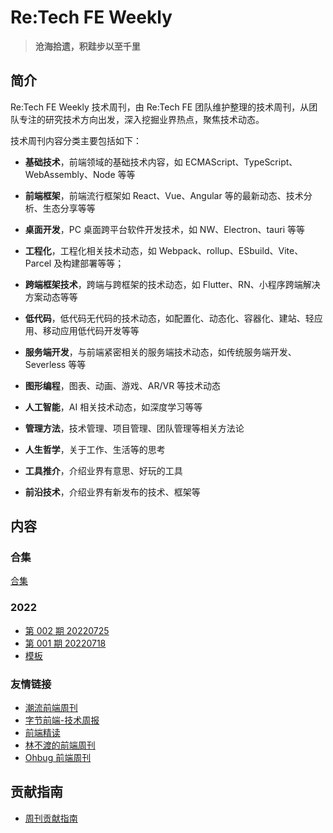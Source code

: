 # Re:Tech FE Weekly

> **沧海拾遗，积跬步以至千里**

## 简介

Re:Tech FE Weekly 技术周刊，由 Re:Tech FE 团队维护整理的技术周刊，从团队专注的研究技术方向出发，深入挖掘业界热点，聚焦技术动态。

技术周刊内容分类主要包括如下：

- **基础技术**，前端领域的基础技术内容，如 ECMAScript、TypeScript、WebAssembly、Node 等等

- **前端框架**，前端流行框架如 React、Vue、Angular 等的最新动态、技术分析、生态分享等等

- **桌面开发**，PC 桌面跨平台软件开发技术，如 NW、Electron、tauri 等等

- **工程化**，工程化相关技术动态，如 Webpack、rollup、ESbuild、Vite、Parcel 及构建部署等等；

- **跨端框架技术**，跨端与跨框架的技术动态，如 Flutter、RN、小程序跨端解决方案动态等等

- **低代码**，低代码无代码的技术动态，如配置化、动态化、容器化、建站、轻应用、移动应用低代码开发等等

- **服务端开发**，与前端紧密相关的服务端技术动态，如传统服务端开发、Severless 等等

- **图形编程**，图表、动画、游戏、AR/VR 等技术动态

- **人工智能**，AI 相关技术动态，如深度学习等等

- **管理方法**，技术管理、项目管理、团队管理等相关方法论

- **人生哲学**，关于工作、生活等的思考

- **工具推介**，介绍业界有意思、好玩的工具

- **前沿技术**，介绍业界有新发布的技术、框架等

## 内容

### 合集

[合集](https://github.com/retech-fe/weekly/blob/main/articles/category.md)

### 2022


- [第 002 期 20220725](https://github.com/retech-fe/weekly/blob/main/articles/002.md)
- [第 001 期 20220718](https://github.com/retech-fe/weekly/blob/main/articles/001.md)
- [模板](https://github.com/retech-fe/weekly/blob/main/articles/000.md)


### 友情链接

- [潮流前端周刊](https://github.com/tw93/weekly)
- [字节前端-技术周报](https://juejin.cn/user/4098589725834317)
- [前端精读](https://github.com/ascoders/weekly)
- [林不渡的前端周刊](https://fe-weekly.netlify.app/)
- [Ohbug 前端周刊](https://github.com/ohbug-org/weekly)

## 贡献指南

- [周刊贡献指南](https://github.com/retech-fe/weekly/wiki/%E5%91%A8%E5%88%8A%E8%B4%A1%E7%8C%AE%E6%8C%87%E5%8D%97)
